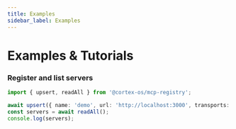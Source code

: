 ```yaml
---
title: Examples
sidebar_label: Examples
---
```


# Examples & Tutorials

### Register and list servers

```ts
import { upsert, readAll } from '@cortex-os/mcp-registry';

await upsert({ name: 'demo', url: 'http://localhost:3000', transports: { stdio: {} } });
const servers = await readAll();
console.log(servers);

```